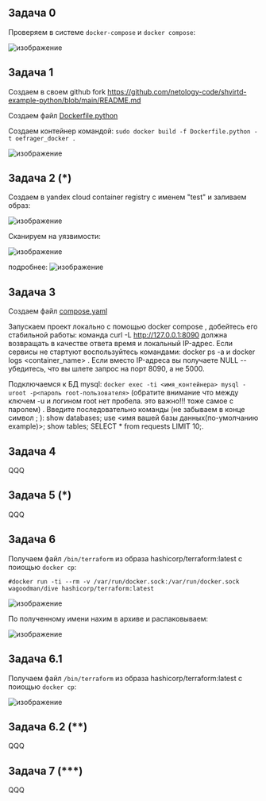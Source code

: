 ## Задача 0
Проверяем в системе ```docker-compose``` и ```docker compose```:

![изображение](https://github.com/user-attachments/assets/2ca1829e-acaa-450d-9a9a-09e588d6e400)


## Задача 1
Создаем в своем github  fork https://github.com/netology-code/shvirtd-example-python/blob/main/README.md


Создаем файл [Dockerfile.python](Dockerfile.python)

Создаем контейнер командой:
```sudo docker build -f Dockerfile.python -t oefrager_docker .```

![изображение](https://github.com/user-attachments/assets/1abf9418-9a24-47e6-8482-430a571f6df2)


## Задача 2 (*)
Создаем в yandex cloud container registry с именем "test" и заливаем образ:

![изображение](https://github.com/user-attachments/assets/2d42cbf7-c676-49ba-8f74-4c9c7aa342da)

Сканируем на уязвимости:

![изображение](https://github.com/user-attachments/assets/66d8c446-dca3-4abb-9dca-e15dcff03a51)

подробнее:
![изображение](https://github.com/user-attachments/assets/4ab1f6bb-d2a4-4389-80b1-d8cae89eccf5)

## Задача 3
Создаем файл [compose.yaml](compose.yaml)




Запускаем проект локально с помощью docker compose , добейтесь его стабильной работы: команда curl -L http://127.0.0.1:8090 должна возвращать в качестве ответа время и локальный IP-адрес. Если сервисы не стартуют воспользуйтесь командами: docker ps -a и docker logs <container_name> . Если вместо IP-адреса вы получаете NULL --убедитесь, что вы шлете запрос на порт 8090, а не 5000.

Подключаемся к БД mysql: ```docker exec -ti <имя_контейнера> mysql -uroot -p<пароль root-пользователя>```
(обратите внимание что между ключем -u и логином root нет пробела. это важно!!! тоже самое с паролем) . 
Введите последовательно команды (не забываем в конце символ ; ): show databases; use <имя вашей базы данных(по-умолчанию example)>; show tables; SELECT * from requests LIMIT 10;.


## Задача 4
QQQ


## Задача 5 (*)
QQQ


## Задача 6
Получаем файл ```/bin/terraform``` из образа hashicorp/terraform:latest с поиощью ```docker cp```:

 ```#docker run -ti --rm -v /var/run/docker.sock:/var/run/docker.sock wagoodman/dive hashicorp/terraform:latest```
 
![изображение](https://github.com/user-attachments/assets/40c0c970-a71f-4429-8cd4-c9b5125ea11f)

По полученному имени нахим в архиве и распаковываем:

![изображение](https://github.com/user-attachments/assets/4c05d63f-c3ef-467c-92a7-5c5a81d5e989)



## Задача 6.1
Получаем файл ```/bin/terraform``` из образа hashicorp/terraform:latest с поиощью ```docker cp```:

![изображение](https://github.com/user-attachments/assets/dd0d2d68-2ac9-4e1b-ba9c-0276cf6ed9e1)


## Задача 6.2 (**)
QQQ


## Задача 7 (***)
QQQ
